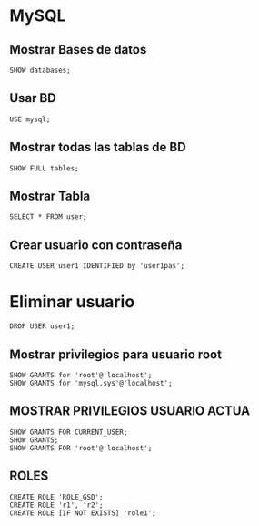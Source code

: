 # MySQL  

## Mostrar Bases de datos
`SHOW databases;`

## Usar BD
`USE mysql;`


## Mostrar todas las tablas de BD
`SHOW FULL tables;`

## Mostrar Tabla
`SELECT * FROM user;`

## Crear usuario con contraseña
`CREATE USER user1 IDENTIFIED by 'user1pas';`  

# Eliminar usuario
`DROP USER user1;`  

## Mostrar privilegios para usuario root
`SHOW GRANTS for 'root'@'localhost';`  
`SHOW GRANTS for 'mysql.sys'@'localhost';`  

## MOSTRAR PRIVILEGIOS USUARIO ACTUA  
`SHOW GRANTS FOR CURRENT_USER;`  
`SHOW GRANTS;`  
`SHOW GRANTS FOR 'root'@'localhost';`

## ROLES

`CREATE ROLE 'ROLE_GSD';`  
`CREATE ROLE 'r1', 'r2';`  
`CREATE ROLE [IF NOT EXISTS] 'role1';`  

